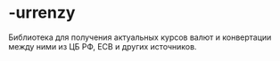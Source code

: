 # -urrenzy
Библиотека для получения актуальных курсов валют и конвертации между ними из ЦБ РФ, ECB и других источников.
